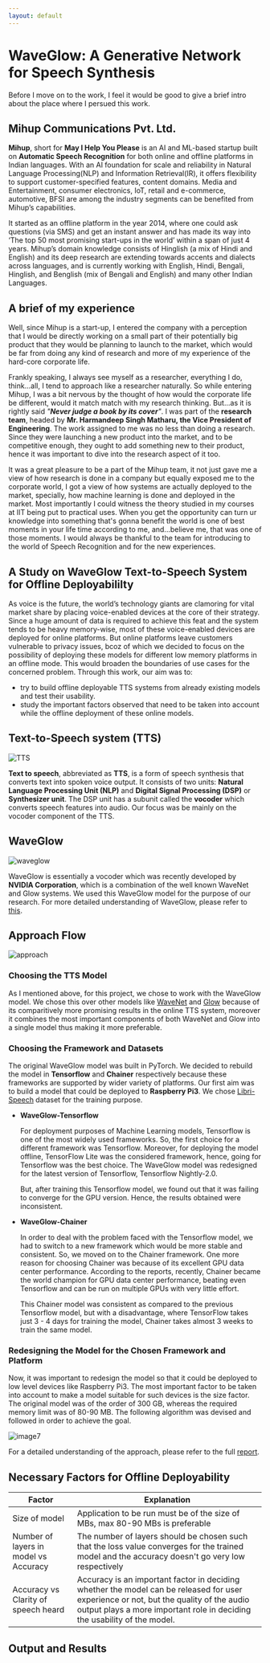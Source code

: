 ```yaml
---
layout: default
---
```


# WaveGlow: A Generative Network for Speech Synthesis
Before I move on to the work, I feel it would be good to give a brief intro about the place where I persued this work. 

## Mihup Communications Pvt. Ltd.
**Mihup**, short for **May I Help You Please** is an AI and ML-based startup built on **Automatic Speech Recognition** for both online and offline platforms in Indian languages. With an AI foundation for scale and reliability in Natural Language Processing(NLP) and Information Retrieval(IR), it offers flexibility to support customer-specified features, content domains. Media and Entertainment, consumer electronics, IoT, retail and e-commerce, automotive, BFSI are among the industry segments can be benefited from Mihup’s capabilities. 

It started as an offline platform in the year 2014, where one could ask questions (via SMS) and get an instant answer and has made its way into ‘The top 50 most promising start-ups in the world’ within a span of just 4 years. Mihup’s domain knowledge consists of Hinglish (a mix of Hindi and English) and its deep research are extending towards accents and dialects across languages, and is currently working with English, Hindi, Bengali, Hinglish, and Benglish (mix of Bengali and English) and many other Indian Languages.

## A brief of my experience
Well, since Mihup is a start-up, I entered the company with a perception that I would be directly working on a small part of their potentially big product that they would be planning to launch to the market, which would be far from doing any kind of research and more of my experience of the hard-core corporate life. 

Frankly speaking, I always see myself as a researcher, everything I do, think...all, I tend to approach like a researcher naturally. So while entering Mihup, I was a bit nervous by the thought of how would the corporate life be different, would it match match with my research thinking. But...as it is rightly said *"**Never judge a book by its cover**"*. I was part of the **research team**, headed by **Mr. Harmandeep Singh Matharu, the Vice President of Engineering**. The work assigned to me was no less than doing a research. Since they were launching a new product into the market, and to be competitive enough, they ought to add something new to their product, hence it was important to dive into the research aspect of it too. 

It was a great pleasure to be a part of the Mihup team, it not just gave me a view of how research is done in a company but equally exposed me to the corporate world, I got a view of how systems are actually deployed to the market, specially, how machine learning is done and deployed in the market. Most importantly I could witness the theory studied in my courses at IIT being put to practical uses. When you get the opportunity can turn ur knowledge into something that's gonna benefit the world is one of best moments in your life time according to me, and...believe me, that was one of those moments. I would always be thankful to the team for introducing to the world of Speech Recognition and for the new experiences. 

## A Study on WaveGlow Text-to-Speech System for Offline Deployabililty
As voice is the future, the world’s technology giants are clamoring for vital market share by placing voice-enabled devices at the core of their strategy. Since a huge amount of data is required to achieve this feat and the system tends to be heavy memory-wise, most of these voice-enabled devices are deployed for online platforms. But online platforms leave customers vulnerable to privacy issues, bcoz of which we decided to focus on the possibility of deploying these models for different low memory platforms in an offline mode. This would broaden the boundaries of use cases for the concerned problem. Through this work, our aim was to:
* try to build offline deployable TTS systems from already existing models and test their usability.
* study the important factors observed that need to be taken into account while the offline deployment of these online models.

## Text-to-Speech system (TTS)
![TTS](https://user-images.githubusercontent.com/35024433/69430873-89e72280-0d5c-11ea-8ebe-682edf0568ff.png)

**Text to speech**, abbreviated as **TTS**, is a form of speech synthesis that converts text into spoken voice output. It consists of two units: **Natural Language Processing Unit (NLP)** and **Digital Signal Processing (DSP)** or **Synthesizer unit**. The DSP unit has a subunit called the **vocoder** which converts speech features into audio. Our focus was be mainly on the vocoder component of the TTS.

## WaveGlow
![waveglow](https://user-images.githubusercontent.com/35024433/69430979-be5ade80-0d5c-11ea-8867-78cafb7261cf.png)

WaveGlow is essentially a vocoder which was recently developed by **NVIDIA Corporation**, which is a combination of the well known WaveNet and Glow systems.
We used this WaveGlow model for the purpose of our research. For more detailed understanding of WaveGlow, please refer to [this](https://arxiv.org/abs/1811.00002). 

## Approach Flow
![approach](https://user-images.githubusercontent.com/35024433/69433463-a6398e00-0d61-11ea-8d1d-62da9b75e2c4.png)

### Choosing the TTS Model
As I mentioned above, for this project, we chose to work with the WaveGlow model. We chose this over other models like [WaveNet](https://deepmind.com/blog/article/wavenet-generative-model-raw-audio) and [Glow](https://openai.com/blog/glow/) because of its comparitively more promising results in the online TTS system, moreover it combines the most important components of both WaveNet and Glow into a single model thus making it more preferable.

### Choosing the Framework and Datasets
The original WaveGlow model was built in PyTorch. We decided to rebuild the model in **Tensorflow** and **Chainer** respectively because these frameworks are supported by wider variety of platforms. Our first aim was to build a model that could be deployed to **Raspberry Pi3**. We chose [Libri-Speech](https://keithito.com/LJ-Speech-Dataset/) dataset for the training purpose.

* **WaveGlow-Tensorflow**

    For deployment purposes of Machine Learning models, Tensorflow is one of the most widely used frameworks. So, the first       choice for a different framework was Tensorflow.  Moreover, for deploying the model offline, TensorFlow Lite                   was the considered framework, hence, going for Tensorflow was the best choice.
    The WaveGlow model was redesigned for the latest version of Tensorflow, Tensorflow Nightly-2.0. 
    
    But, after training this Tensorflow model, we found out that it was failing to converge for the GPU version. Hence, the       results obtained were inconsistent.
    
* **WaveGlow-Chainer**

    In order to deal with the problem faced with the Tensorflow model, we had to switch to a new framework which would             be more stable and consistent. So, we moved on to the Chainer framework. One more reason for choosing Chainer was because of its excellent GPU data center performance. According to the reports, recently, Chainer became the world champion for GPU data center performance, beating even Tensorflow and can be run on multiple GPUs with very little effort.
    
   This Chainer model was consistent as compared to the previous Tensorflow model, but with a disadvantage, where TensorFlow takes just 3 - 4 days for training the model, Chainer takes almost 3 weeks to train the same model. 

### Redesigning the Model for the Chosen Framework and Platform  
Now, it was important to redesign the model so that it could be deployed to low level devices like Raspberry Pi3. The most important factor to be taken into account to make a model suitable for such devices is the size factor. The original model was of the order of 300 GB, whereas the required memory limit was of 80-90 MB. The following algorithm was devised and followed in order to achieve the goal.

![image7](https://user-images.githubusercontent.com/35024433/69431142-24dffc80-0d5d-11ea-856a-89f6962f7956.png)

For a detailed understanding of the approach, please refer to the full [report](WaveGlow_report.pdf).

## Necessary Factors for Offline Deployability
| Factor | Explanation |
| --- | --- |
| Size of model| Application to be run must be of the size of MBs, max 80-90 MBs is preferable |
| Number of layers in model vs Accuracy| The number of layers should be chosen such that the loss value converges for the trained model and the accuracy doesn't go very low respectively |
| Accuracy vs Clarity of speech heard| Accuracy is an important factor in deciding whether the model can be released for user experience or not, but the quality of the audio output plays a more important role in deciding the usability of the model.|

## Output and Results





